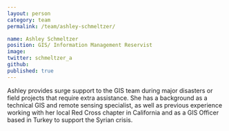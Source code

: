 ```yaml
---
layout: person
category: team
permalink: /team/ashley-schmeltzer/

name: Ashley Schmeltzer
position: GIS/ Information Management Reservist
image:
twitter: schmeltzer_a
github:
published: true
---
```


Ashley provides surge support to the GIS team during major disasters or field projects that require extra assistance. She has a background as a technical GIS and remote sensing specialist, as well as previous experience working with her local Red Cross chapter in California and as a GIS Officer based in Turkey to support the Syrian crisis.

